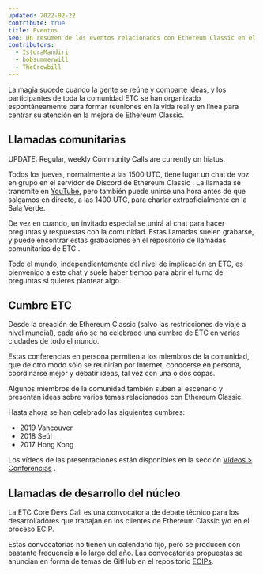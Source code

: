 ```yaml
---
updated: 2022-02-22
contribute: true
title: Eventos
seo: Un resumen de los eventos relacionados con Ethereum Classic en el mundo real y virtual. La Cumbre ETC y la convocatoria semanal de la Comunidad son bienvenidas para todos.
contributors:
  - IstoraMandiri
  - bobsummerwill
  - TheCrowbill
---
```


La magia sucede cuando la gente se reúne y comparte ideas, y los participantes de toda la comunidad ETC se han organizado espontáneamente para formar reuniones en la vida real y en línea para centrar su atención en la mejora de Ethereum Classic.

## Llamadas comunitarias

UPDATE:  Regular, weekly Community Calls are currently on hiatus.

Todos los jueves, normalmente a las 1500 UTC, tiene lugar un chat de voz en grupo en el servidor de Discord de Ethereum Classic [](https://ethereumclassic.org/discord). La llamada se transmite en [YouTube](https://www.youtube.com/channel/UCp07VPnC1ejyAp5gMvvA4dw/videos), pero también puede unirse una hora antes de que salgamos en directo, a las 1400 UTC, para charlar extraoficialmente en la Sala Verde.

De vez en cuando, un invitado especial se unirá al chat para hacer preguntas y respuestas con la comunidad. Estas llamadas suelen grabarse, y puede encontrar estas grabaciones en el repositorio de llamadas comunitarias de ETC [](https://github.com/ethereumclassic/community-calls).

Todo el mundo, independientemente del nivel de implicación en ETC, es bienvenido a este chat y suele haber tiempo para abrir el turno de preguntas si quieres plantear algo.

## Cumbre ETC

Desde la creación de Ethereum Classic (salvo las restricciones de viaje a nivel mundial), cada año se ha celebrado una cumbre de ETC en varias ciudades de todo el mundo.

Estas conferencias en persona permiten a los miembros de la comunidad, que de otro modo sólo se reunirían por Internet, conocerse en persona, coordinarse mejor y debatir ideas, tal vez con una o dos copas.

Algunos miembros de la comunidad también suben al escenario y presentan ideas sobre varios temas relacionados con Ethereum Classic.

Hasta ahora se han celebrado las siguientes cumbres:

- 2019 Vancouver
- 2018 Seúl
- 2017 Hong Kong

Los vídeos de las presentaciones están disponibles en la sección [Vídeos > Conferencias](/videos/conferences) .

## Llamadas de desarrollo del núcleo

La ETC Core Devs Call es una convocatoria de debate técnico para los desarrolladores que trabajan en los clientes de Ethereum Classic y/o en el proceso ECIP.

Estas convocatorias no tienen un calendario fijo, pero se producen con bastante frecuencia a lo largo del año. Las convocatorias propuestas se anuncian en forma de temas de GitHub en el repositorio [ECIPs](https://github.com/ethereumclassic/ECIPs/issues?q=is%3Aissue+Devs+Call).
